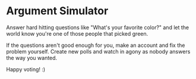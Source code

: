 # Argument Simulator

Answer hard hitting questions like "What's your favorite color?" and let the world know you're one of those people that picked green.

If the questions aren't good enough for you, make an account and fix the problem yourself. Create new polls and watch in agony as nobody answers the way you wanted.

Happy voting! :)
